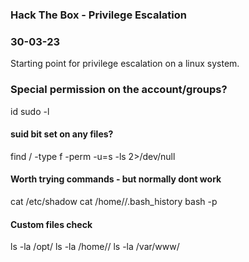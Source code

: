### Hack The Box - Privilege Escalation
### 30-03-23

Starting point for privilege escalation on a linux system.


### Special permission on the account/groups?

id
sudo -l

#### suid bit set on any files?

find / -type f -perm -u=s -ls 2>/dev/null


#### Worth trying commands - but normally dont work

cat /etc/shadow
cat /home/<user>/.bash_history
bash -p

  
#### Custom files check
  
ls -la /opt/
ls -la /home/<user>/
ls -la /var/www/
